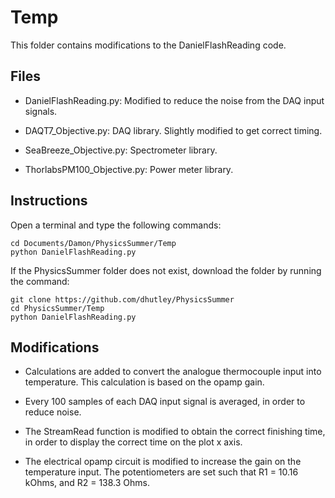 # Temp

This folder contains modifications to the DanielFlashReading code.

## Files

- DanielFlashReading.py: Modified to reduce the noise from the DAQ input signals.

- DAQT7_Objective.py: DAQ library. Slightly modified to get correct timing.

- SeaBreeze_Objective.py: Spectrometer library.

- ThorlabsPM100_Objective.py: Power meter library.

## Instructions

Open a terminal and type the following commands:

	cd Documents/Damon/PhysicsSummer/Temp
	python DanielFlashReading.py
	
If the PhysicsSummer folder does not exist, download the folder by running the command:

	git clone https://github.com/dhutley/PhysicsSummer
	cd PhysicsSummer/Temp
	python DanielFlashReading.py

## Modifications

- Calculations are added to convert the analogue thermocouple input into temperature. This calculation is based on the opamp gain.

- Every 100 samples of each DAQ input signal is averaged, in order to reduce noise.

- The StreamRead function is modified to obtain the correct finishing time, in order to display the correct time on the plot x axis.

- The electrical opamp circuit is modified to increase the gain on the temperature input. The potentiometers are set such that R1 = 10.16 kOhms, and R2 = 138.3 Ohms.
